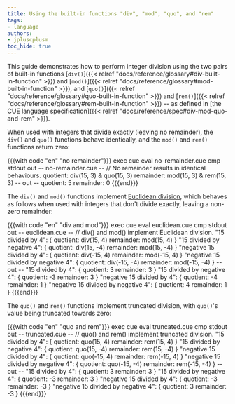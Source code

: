 ```yaml
---
title: Using the built-in functions "div", "mod", "quo", and "rem"
tags:
- language
authors:
- jpluscplusm
toc_hide: true
---
```


This guide demonstrates how to perform integer division using the two pairs of
built-in functions
[`div()`]({{< relref "docs/reference/glossary#div-built-in-function" >}}) and
[`mod()`]({{< relref "docs/reference/glossary#mod-built-in-function" >}}),
and
[`quo()`]({{< relref "docs/reference/glossary#quo-built-in-function" >}}) and
[`rem()`]({{< relref "docs/reference/glossary#rem-built-in-function" >}})
-- as defined in
[the CUE language specification]({{< relref "docs/reference/spec#div-mod-quo-and-rem" >}}).

When used with integers that divide exactly (leaving no remainder),
the `div()` and `quo()` functions behave identically, and
the `mod()` and `rem()` functions return zero:

{{{with code "en" "no remainder"}}}
exec cue eval no-remainder.cue
cmp stdout out
-- no-remainder.cue --
// No remainder results in identical behaviours.
quotient:  div(15, 3) & quo(15, 3)
remainder: mod(15, 3) & rem(15, 3)
-- out --
quotient:  5
remainder: 0
{{{end}}}

The `div()` and `mod()` functions implement
[Euclidean division](https://en.wikipedia.org/wiki/Euclidean_division),
which behaves as follows when used with integers that don't divide exactly,
leaving a non-zero remainder:

{{{with code "en" "div and mod"}}}
exec cue eval euclidean.cue
cmp stdout out
-- euclidean.cue --
// div() and mod() implement Euclidean division.
"15 divided by 4": {
	quotient:  div(15, 4)
	remainder: mod(15, 4)
}
"15 divided by negative 4": {
	quotient:  div(15, -4)
	remainder: mod(15, -4)
}
"negative 15 divided by 4": {
	quotient:  div(-15, 4)
	remainder: mod(-15, 4)
}
"negative 15 divided by negative 4": {
	quotient:  div(-15, -4)
	remainder: mod(-15, -4)
}
-- out --
"15 divided by 4": {
    quotient:  3
    remainder: 3
}
"15 divided by negative 4": {
    quotient:  -3
    remainder: 3
}
"negative 15 divided by 4": {
    quotient:  -4
    remainder: 1
}
"negative 15 divided by negative 4": {
    quotient:  4
    remainder: 1
}
{{{end}}}

The `quo()` and `rem()` functions implement truncated division, with `quo()`'s
value being truncated towards zero:

{{{with code "en" "quo and rem"}}}
exec cue eval truncated.cue
cmp stdout out
-- truncated.cue --
// quo() and rem() implement truncated division.
"15 divided by 4": {
	quotient:  quo(15, 4)
	remainder: rem(15, 4)
}
"15 divided by negative 4": {
	quotient:  quo(15, -4)
	remainder: rem(15, -4)
}
"negative 15 divided by 4": {
	quotient:  quo(-15, 4)
	remainder: rem(-15, 4)
}
"negative 15 divided by negative 4": {
	quotient:  quo(-15, -4)
	remainder: rem(-15, -4)
}
-- out --
"15 divided by 4": {
    quotient:  3
    remainder: 3
}
"15 divided by negative 4": {
    quotient:  -3
    remainder: 3
}
"negative 15 divided by 4": {
    quotient:  -3
    remainder: -3
}
"negative 15 divided by negative 4": {
    quotient:  3
    remainder: -3
}
{{{end}}}
